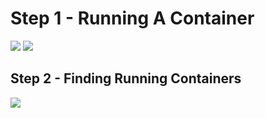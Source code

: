 <title>Deploying Your First Docker Container</title>

<h1>Step 1 - Running A Container</h1>
<img src="1.jpg" />
<img src="2.jpg" />

<h2>Step 2 - Finding Running Containers</h2>
<img src="3.jpg" />